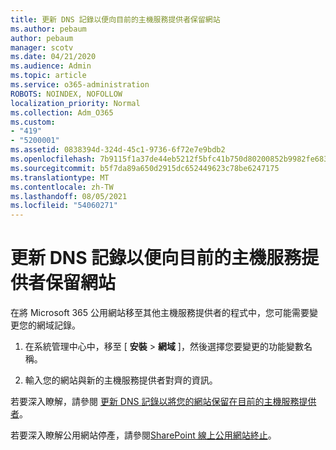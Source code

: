 ```yaml
---
title: 更新 DNS 記錄以便向目前的主機服務提供者保留網站
ms.author: pebaum
author: pebaum
manager: scotv
ms.date: 04/21/2020
ms.audience: Admin
ms.topic: article
ms.service: o365-administration
ROBOTS: NOINDEX, NOFOLLOW
localization_priority: Normal
ms.collection: Adm_O365
ms.custom:
- "419"
- "5200001"
ms.assetid: 0838394d-324d-45c1-9736-6f72e7e9bdb2
ms.openlocfilehash: 7b9115f1a37de44eb5212f5bfc41b750d80200852b9982fe683b90af6a22a7df
ms.sourcegitcommit: b5f7da89a650d2915dc652449623c78be6247175
ms.translationtype: MT
ms.contentlocale: zh-TW
ms.lasthandoff: 08/05/2021
ms.locfileid: "54060271"
---
```

# <a name="update-dns-records-to-keep-your-website-with-your-current-hosting-provider"></a>更新 DNS 記錄以便向目前的主機服務提供者保留網站

在將 Microsoft 365 公用網站移至其他主機服務提供者的程式中，您可能需要變更您的網域記錄。
  
1. 在系統管理中心中，移至 [ **安裝** \> **網域** ]，然後選擇您要變更的功能變數名稱。

2. 輸入您的網站與新的主機服務提供者對齊的資訊。

若要深入瞭解，請參閱 [更新 DNS 記錄以將您的網站保留在目前的主機服務提供者](https://docs.microsoft.com/microsoft-365/admin/dns/update-dns-records-to-retain-current-hosting-provider?view=o365-worldwide)。
  
若要深入瞭解公用網站停產，請參閱[SharePoint 線上公用網站終止](https://support.office.com/article/sharepoint-online-public-websites-to-be-discontinued-e86bfd2f-5c7d-446f-a430-7cfcc0130916)。
